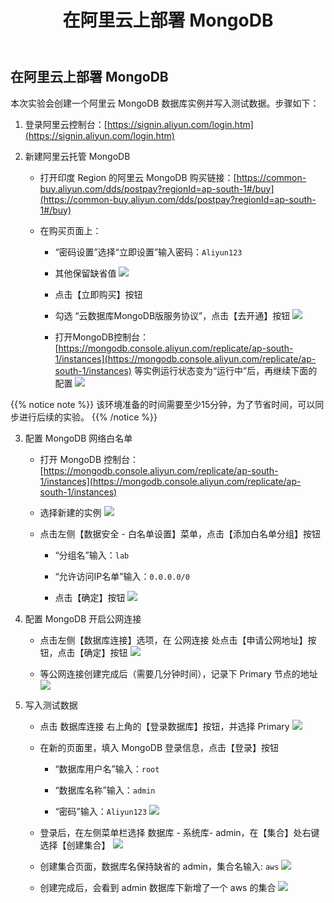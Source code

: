 ﻿---
title: "在阿里云上部署 MongoDB"
chapter: false
weight: 111
---

## 在阿里云上部署 MongoDB

本次实验会创建一个阿里云 MongoDB 数据库实例并写入测试数据。步骤如下：

1. 登录阿里云控制台：[https://signin.aliyun.com/login.htm](https://signin.aliyun.com/login.htm)

2. 新建阿里云托管 MongoDB
    
    * 打开印度 Region 的阿里云 MongoDB 购买链接：[https://common-buy.aliyun.com/dds/postpay?regionId=ap-south-1#/buy](https://common-buy.aliyun.com/dds/postpay?regionId=ap-south-1#/buy)
    
    * 在购买页面上：
               
        * “密码设置”选择“立即设置”输入密码：`Aliyun123`

        * 其他保留缺省值
        ![](/images/MongoDB2DocDB/CreateMongoDB1.png)
        
        * 点击【立即购买】按钮
        
        * 勾选 “云数据库MongoDB版服务协议”，点击【去开通】按钮
        ![](/images/MongoDB2DocDB/CreateMongoDB2.png)

        * 打开MongoDB控制台：[https://mongodb.console.aliyun.com/replicate/ap-south-1/instances](https://mongodb.console.aliyun.com/replicate/ap-south-1/instances)
        等实例运行状态变为“运行中”后，再继续下面的配置
        ![](/images/MongoDB2DocDB/MongoDBReady.png)

{{% notice note %}}
该环境准备的时间需要至少15分钟，为了节省时间，可以同步进行后续的实验。
{{% /notice  %}}

3.  配置 MongoDB 网络白名单
    
    * 打开 MongoDB 控制台：[https://mongodb.console.aliyun.com/replicate/ap-south-1/instances](https://mongodb.console.aliyun.com/replicate/ap-south-1/instances)  
    
    * 选择新建的实例
    ![](/images/MongoDB2DocDB/SelectMongoDB.png)
    
    * 点击左侧【数据安全 - 白名单设置】菜单，点击【添加白名单分组】按钮
        
        * “分组名”输入：`lab`
        
        * “允许访问IP名单”输入：`0.0.0.0/0`
        
        * 点击【确定】按钮
        ![](/images/MongoDB2DocDB/MongoDBWhitelist.png)

4.  配置 MongoDB 开启公网连接

    * 点击左侧【数据库连接】选项，在 公网连接 处点击【申请公网地址】按钮，点击【确定】按钮
    ![](/images/MongoDB2DocDB/MongoDBPublicApply.png)
    
    * 等公网连接创建完成后（需要几分钟时间），记录下 Primary 节点的地址
    ![](/images/MongoDB2DocDB/MongoDBPublicAccess.png)

5. 写入测试数据

    * 点击 数据库连接 右上角的【登录数据库】按钮，并选择 Primary
    ![](/images/MongoDB2DocDB/MongoDBConnect.png)
    
    * 在新的页面里，填入 MongoDB 登录信息，点击【登录】按钮
        
        * “数据库用户名”输入：`root`
        
        * “数据库名称”输入：`admin`
        
        * “密码”输入：`Aliyun123`
    ![](/images/MongoDB2DocDB/MongoDBLogin.png)

    * 登录后，在左侧菜单栏选择 数据库 - 系统库- admin，在【集合】处右键选择【创建集合】
    ![](/images/MongoDB2DocDB/MongoDBCollection1.png)

    * 创建集合页面，数据库名保持缺省的 admin，集合名输入: `aws`
    ![](/images/MongoDB2DocDB/MongoDBCollection2.png)

    * 创建完成后，会看到 admin 数据库下新增了一个 aws 的集合
    ![](/images/MongoDB2DocDB/MongoDBCollection3.png)
